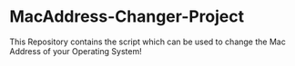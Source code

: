 # MacAddress-Changer-Project
This Repository contains the script which can be used to change the Mac Address of your Operating System!
